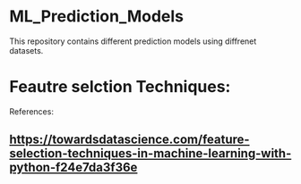 # ML_Prediction_Models
This repository contains different prediction models using diffrenet datasets.

# Feautre selction Techniques:

References:

## https://towardsdatascience.com/feature-selection-techniques-in-machine-learning-with-python-f24e7da3f36e
